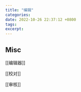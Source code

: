 ```yaml
---
title: "编辑"
categories: 
date: 2022-10-26 22:37:12 +0800
tags: 
excerpt: 
---
```








## Misc

[[编辑器]]

[[校对]]

[[审核]]


